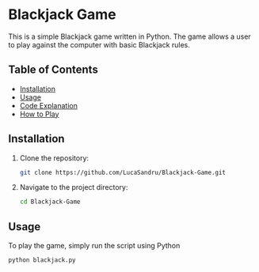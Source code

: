 # Blackjack Game

This is a simple Blackjack game written in Python. The game allows a user to play against the computer with basic Blackjack rules.

## Table of Contents
- [Installation](#installation)
- [Usage](#usage)
- [Code Explanation](#code-explanation)
- [How to Play](#how-to-play)

## Installation

1. Clone the repository:
   ```bash
   git clone https://github.com/LucaSandru/Blackjack-Game.git
   ```
   
2. Navigate to the project directory:
   ```bash
   cd Blackjack-Game
   ```
   
## Usage
To play the game, simply run the script using Python
```bash
python blackjack.py
```

